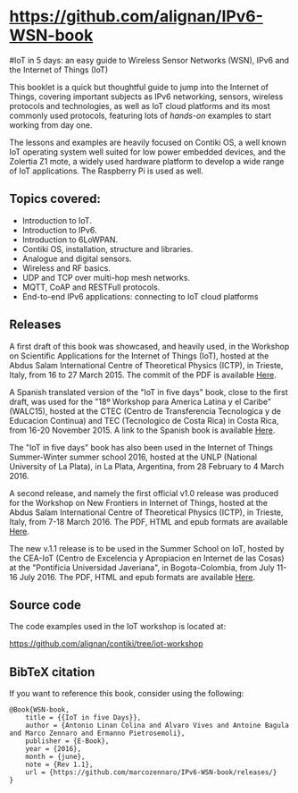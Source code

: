 # https://github.com/alignan/IPv6-WSN-book
#IoT in 5 days: an easy guide to Wireless Sensor Networks (WSN), IPv6 and the Internet of Things (IoT)

This booklet is a quick but thoughtful guide to jump into the Internet of Things, covering important subjects as IPv6 networking, sensors, wireless protocols and technologies, as well as IoT cloud platforms and its most commonly used protocols, featuring lots of _hands-on_ examples to start working from day one.

The lessons and examples are heavily focused on Contiki OS, a well known IoT operating system well suited for low power embedded devices, and the Zolertia Z1 mote, a widely used hardware platform to develop a wide range of IoT applications.  The Raspberry Pi is used as well.

## Topics covered:

- Introduction to IoT.
- Introduction to IPv6.
- Introduction to 6LoWPAN.
- Contiki OS, installation, structure and libraries.
- Analogue and digital sensors.
- Wireless and RF basics.
- UDP and TCP over multi-hop mesh networks.
- MQTT, CoAP and RESTFull protocols.
- End-to-end IPv6 applications: connecting to IoT cloud platforms

## Releases

A first draft of this book was showcased, and heavily used, in the Workshop on Scientific Applications for the Internet of Things (IoT), hosted at the Abdus Salam International Centre of Theoretical Physics (ICTP), in Trieste, Italy, from 16 to 27 March 2015.  The commit of the PDF is available [Here](https://github.com/alignan/IPv6-WSN-book/commit/2de741e412ac11a9b39327385f37957b201c5124).

A Spanish translated version of the "IoT in five days" book, close to the first draft, was used for the "18º Workshop para America Latina y el Caribe" (WALC15), hosted at the CTEC (Centro de Transferencia Tecnologica y de Educacion Continua) and TEC (Tecnologico de Costa Rica) in Costa Rica, from 16-20 November 2015.  A link to the Spanish book is available [Here](http://wireless.ictp.it/Papers/InternetdelasCosas.pdf).

The "IoT in five days" book has also been used in the Internet of Things Summer-Winter summer school 2016, hosted at the UNLP (National University of La Plata), in La Plata, Argentina, from 28 February to 4 March 2016.

A second release, and namely the first official v1.0 release was produced for the Workshop on New Frontiers in Internet of Things, hosted at the Abdus Salam International Centre of Theoretical Physics (ICTP), in Trieste, Italy, from 7-18 March 2016.  The PDF, HTML and epub formats are available [Here](https://github.com/marcozennaro/IPv6-WSN-book/releases/tag/v1.0).

The new v.1.1 release is to be used in the Summer School on IoT, hosted by the CEA-IoT (Centro de Excelencia y Apropiacion en Internet de las Cosas) at the "Pontificia Universidad Javeriana", in Bogota-Colombia, from July 11-16 July 2016.  The PDF, HTML and epub formats are available [Here](https://github.com/marcozennaro/IPv6-WSN-book/releases/tag/v1.1).

## Source code

The code examples used in the IoT workshop is located at:

<https://github.com/alignan/contiki/tree/iot-workshop>

## BibTeX citation

If you want to reference this book, consider using the following:

````
@Book{WSN-book,
    title = {{IoT in five Days}},
    author = {Antonio Linan Colina and Alvaro Vives and Antoine Bagula and Marco Zennaro and Ermanno Pietrosemoli},
    publisher = {E-Book},
    year = {2016},
    month = {june},
    note = {Rev 1.1},
    url = {https://github.com/marcozennaro/IPv6-WSN-book/releases/}
}
````
